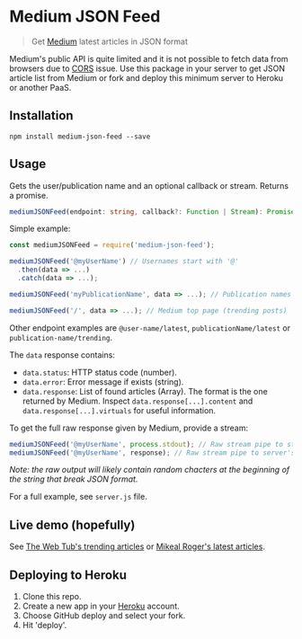 # Medium JSON Feed

> Get [Medium](https://medium.com/) latest articles in JSON format

Medium's public API is quite limited and it is not possible to fetch data from browsers due to [CORS](https://developer.mozilla.org/en-US/docs/Web/HTTP/CORS) issue. Use this package in your server to get JSON article list from Medium or fork and deploy this minimum server to Heroku or another PaaS.

## Installation

```
npm install medium-json-feed --save
```

## Usage

Gets the user/publication name and an optional callback or stream. Returns a promise.

```typescript
mediumJSONFeed(endpoint: string, callback?: Function | Stream): Promise
```

Simple example:

```javascript
const mediumJSONFeed = require('medium-json-feed');

mediumJSONFeed('@myUserName') // Usernames start with '@'
  .then(data => ...)
  .catch(data => ...);

mediumJSONFeed('myPublicationName', data => ...); // Publication names without '@'

mediumJSONFeed('/', data => ...); // Medium top page (trending posts)
```

Other endpoint examples are `@user-name/latest`, `publicationName/latest` or `publication-name/trending`.

The `data` response contains:

* `data.status`: HTTP status code (number).
* `data.error`: Error message if exists (string).
* `data.response`: List of found articles (Array). The format is the one returned by Medium. Inspect `data.response[...].content` and `data.response[...].virtuals` for useful information.

To get the full raw response given by Medium, provide a stream:

```javascript
mediumJSONFeed('@myUserName', process.stdout); // Raw stream pipe to stdout
mediumJSONFeed('@myUserName', response); // Raw stream pipe to server's response
```

*Note: the raw output will likely contain random chacters at the beginning of the string that break JSON format.*

For a full example, see `server.js` file.

## Live demo (hopefully)

See [The Web Tub's trending articles](https://medium-json-feed.herokuapp.com/the-web-tub/trending) or [Mikeal Roger's latest articles](https://medium-json-feed.herokuapp.com/@mikeal/latest).

## Deploying to Heroku

1. Clone this repo.
2. Create a new app in your [Heroku](https://heroku.com) account.
3. Choose GitHub deploy and select your fork.
4. Hit 'deploy'.
